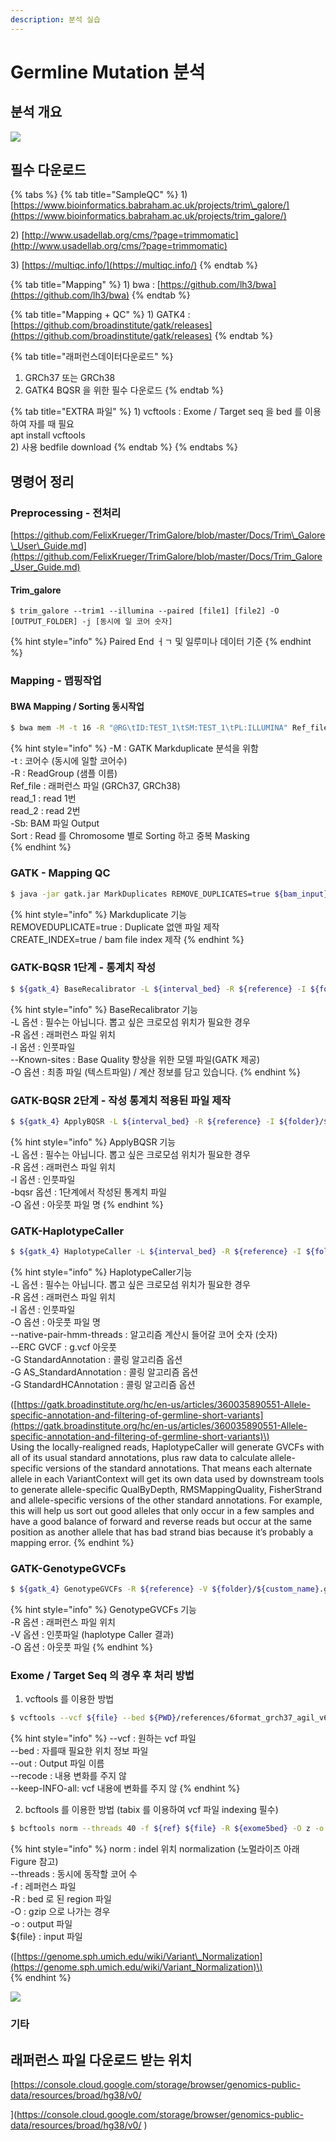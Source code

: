 ```yaml
---
description: 분석 실습
---
```


# Germline Mutation 분석

## 분석 개요

![](../../.gitbook/assets/image%20%2851%29.png)

## 필수  다운로드

{% tabs %}
{% tab title="SampleQC" %}
1\) [https://www.bioinformatics.babraham.ac.uk/projects/trim\_galore/](https://www.bioinformatics.babraham.ac.uk/projects/trim_galore/)

2\) [http://www.usadellab.org/cms/?page=trimmomatic](http://www.usadellab.org/cms/?page=trimmomatic)

3\) [https://multiqc.info/](https://multiqc.info/)
{% endtab %}

{% tab title="Mapping" %}
1\) bwa :  [https://github.com/lh3/bwa](https://github.com/lh3/bwa)
{% endtab %}

{% tab title="Mapping + QC" %}
1\) GATK4 : [https://github.com/broadinstitute/gatk/releases](https://github.com/broadinstitute/gatk/releases)
{% endtab %}

{% tab title="래퍼런스데이터다운로드" %}
1. GRCh37 또는 GRCh38
2. GATK4 BQSR 을 위한 필수 다운로드
{% endtab %}

{% tab title="EXTRA 파일" %}
1\) vcftools : Exome / Target seq 을 bed 를 이용하여 자를 때 필요   
apt install vcftools  
2\) 사용 bedfile download
{% endtab %}
{% endtabs %}

## 명령어 정리

### Preprocessing - 전처리

[https://github.com/FelixKrueger/TrimGalore/blob/master/Docs/Trim\_Galore\_User\_Guide.md](https://github.com/FelixKrueger/TrimGalore/blob/master/Docs/Trim_Galore_User_Guide.md)

#### Trim\_galore 

```
$ trim_galore --trim1 --illumina --paired [file1] [file2] -O [OUTPUT_FOLDER] -j [동시에 일 코어 숫자]
```

{% hint style="info" %}
Paired End ㅓㄱ 및 일루미나 데이터 기준
{% endhint %}

### Mapping - 맵핑작업 

#### BWA Mapping / Sorting 동시작업

```bash
$ bwa mem -M -t 16 -R "@RG\tID:TEST_1\tSM:TEST_1\tPL:ILLUMINA" Ref_file read_1.fq read_2.fq | samtools view -@ 16 -Sb | samtools sort 16 -O bam -o [Filename].sorted.bam
```

{% hint style="info" %}
-M : GATK Markduplicate 분석을 위함   
-t : 코어수 \(동시에 일할 코어수\)  
-R : ReadGroup \(샘플 이름\)  
Ref\_file : 래퍼런스 파일 \(GRCh37, GRCh38\)  
read\_1 : read 1번  
read\_2 : read 2번  
-Sb: BAM 파일 Output  
Sort : Read 를 Chromosome 별로 Sorting 하고 중복 Masking  
{% endhint %}

### 

### GATK - Mapping QC

```bash
$ java -jar gatk.jar MarkDuplicates REMOVE_DUPLICATES=true ${bam_input} O=${folder}/${custom_name}_sorted_MarkDuplicate.bam M=${folder}/${custom_name}_markduplicate.txt COMPRESSION_LEVEL=1 CREATE_INDEX=true
```

{% hint style="info" %}
Markduplicate 기능    
REMOVEDUPLICATE=true : Duplicate 없앤 파일 제작  
CREATE\_INDEX=true / bam file index 제작
{% endhint %}

### 

### GATK-BQSR 1단계 - 통계치 작성 

```bash
$ ${gatk_4} BaseRecalibrator -L ${interval_bed} -R ${reference} -I ${folder}/${custom_name}_sorted_MarkDuplicate.bam --known-sites ${gatk4_dbsnp} --known-sites ${gatk4_mills} --known-sites ${gatk4_1000g_indel} --known-sites ${gatk4_1000g_snp} -O ${folder}/${custom_name}_sorted_MarkDuplicate.table
```

{% hint style="info" %}
BaseRecalibrator 기능  
-L 옵션 : 필수는 아닙니다. 뽑고 싶은 크로모섬 위치가 필요한 경우  
-R 옵션 : 래퍼런스 파일 위치   
-I 옵션 : 인풋파일  
--Known-sites : Base Quality 향상을 위한 모델 파일\(GATK 제공\)  
-O 옵션 : 최종 파일 \(텍스트파일\) / 계산 정보를 담고 있습니다.
{% endhint %}

### 

### GATK-BQSR 2단계 - 작성 통계치 적용된 파일 제작  

```bash
$ ${gatk_4} ApplyBQSR -L ${interval_bed} -R ${reference} -I ${folder}/${custom_name}_sorted_MarkDuplicate.bam -bqsr ${folder}/${custom_name}_sorted_MarkDuplicate.table -O ${folder}/${custom_name}_sorted_MarkDuplicate_bqsr.bam
```

{% hint style="info" %}
ApplyBQSR 기능  
-L 옵션 : 필수는 아닙니다. 뽑고 싶은 크로모섬 위치가 필요한 경우  
-R 옵션 : 래퍼런스 파일 위치  
-I 옵션 : 인풋파일  
-bqsr 옵션 : 1단계에서 작성된 통계치 파일   
-O 옵션 : 아웃풋 파일 명
{% endhint %}



### GATK-HaplotypeCaller

```bash
$ ${gatk_4} HaplotypeCaller -L ${interval_bed} -R ${reference} -I ${folder}/${custom_name}_sorted_MarkDuplicate_bqsr.bam -O ${folder}/${custom_name}.g.vcf --native-pair-hmm-threads 32 --ERC GVCF -G StandardAnnotation -G AS_StandardAnnotation -G StandardHCAnnotation
```

{% hint style="info" %}
HaplotypeCaller기능  
-L 옵션 : 필수는 아닙니다. 뽑고 싶은 크로모섬 위치가 필요한 경우  
-R 옵션 : 래퍼런스 파일 위치  
-I 옵션 : 인풋파일  
-O 옵션 : 아웃풋 파일 명  
--native-pair-hmm-threads : 알고리즘 계산시 들어갈 코어 숫자 \(숫자\)  
--ERC GVCF : g.vcf 아웃풋  
-G StandardAnnotation : 콜링 알고리즘 옵션  
-G AS\_StandardAnnotation : 콜링 알고리즘 옵션  
-G StandardHCAnnotation : 콜링 알고리즘 옵션  
  
\([https://gatk.broadinstitute.org/hc/en-us/articles/360035890551-Allele-specific-annotation-and-filtering-of-germline-short-variants](https://gatk.broadinstitute.org/hc/en-us/articles/360035890551-Allele-specific-annotation-and-filtering-of-germline-short-variants)\)  
Using the locally-realigned reads, HaplotypeCaller will generate GVCFs with all of its usual standard annotations, plus raw data to calculate allele-specific versions of the standard annotations. That means each alternate allele in each VariantContext will get its own data used by downstream tools to generate allele-specific QualByDepth, RMSMappingQuality, FisherStrand and allele-specific versions of the other standard annotations. For example, this will help us sort out good alleles that only occur in a few samples and have a good balance of forward and reverse reads but occur at the same position as another allele that has bad strand bias because it’s probably a mapping error.
{% endhint %}



### GATK-GenotypeGVCFs

```bash
$ ${gatk_4} GenotypeGVCFs -R ${reference} -V ${folder}/${custom_name}.g.vcf -O ${folder}/${custom_name}.vcf
```

{% hint style="info" %}
GenotypeGVCFs 기능  
-R 옵션 : 래퍼런스 파일 위치  
-V 옵션 : 인풋파일 \(haplotype Caller 결과\)  
-O 옵션 : 아웃풋 파일
{% endhint %}



### Exome / Target Seq 의 경우 후 처리 방법 

1. vcftools 를 이용한 방법 

```bash
$ vcftools --vcf ${file} --bed ${PWD}/references/6format_grch37_agil_v6.bed --out ${file}_agilent_v6.vcf --recode --keep-INFO-all
```

{% hint style="info" %}
--vcf : 원하는 vcf 파일  
--bed : 자를때 필요한 위치 정보 파일  
--out : Output 파일 이름   
--recode : 내용 변화를 주지 않  
--keep-INFO-all: vcf 내용에 변화를 주지 않
{% endhint %}

   2. bcftools 를 이용한 방법 \(tabix 를 이용하여 vcf 파일 indexing 필수\) 

```bash
$ bcftools norm --threads 40 -f ${ref} ${file} -R ${exome5bed} -O z -o ${file}.agil5.gz
```

{% hint style="info" %}
norm : indel 위치 normalization \(노멀라이즈 아래 Figure 참고\)  
--threads : 동시에 동작할 코어 수  
-f : 레퍼런스 파일  
-R : bed 로 된 region 파일  
-O : gzip 으로 나가는 경우  
-o : output 파일    
${file} : input 파일   
  
\([https://genome.sph.umich.edu/wiki/Variant\_Normalization](https://genome.sph.umich.edu/wiki/Variant_Normalization)\)  
{% endhint %}

![](../../.gitbook/assets/image%20%2889%29.png)

### 기타

## 래퍼런스 파일 다운로드 받는 위치 

[https://console.cloud.google.com/storage/browser/genomics-public-data/resources/broad/hg38/v0/  
](https://console.cloud.google.com/storage/browser/genomics-public-data/resources/broad/hg38/v0/
)

